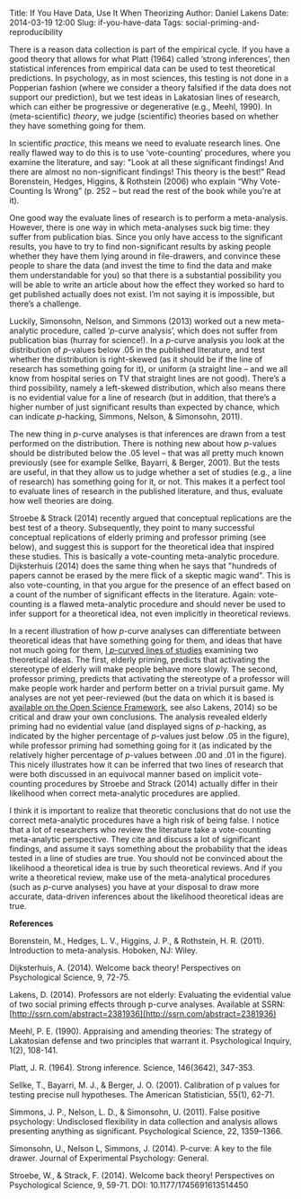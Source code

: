 Title: If You Have Data, Use It When Theorizing
Author: Daniel Lakens
Date: 2014-03-19 12:00
Slug: if-you-have-data
Tags: social-priming-and-reproducibility

<!-- PELICAN_BEGIN_SUMMARY -->
There is a reason data collection is part of the empirical cycle. If you have a good theory that allows for what Platt (1964) called ‘strong inferences’, then statistical inferences from empirical data can be used to test theoretical predictions. In psychology, as in most sciences, this testing is not done in a Popperian fashion (where we consider a theory falsified if the data does not support our prediction), but we test ideas in Lakatosian lines of research, which can either be progressive or degenerative (e.g., Meehl, 1990). In (meta-scientific) _theory_, we judge (scientific) theories based on whether they have something going for them.  

In scientific _practice_, this means we need to evaluate research lines. One really flawed way to do this is to use ‘vote-counting’ procedures, where you examine the literature, and say: "Look at all these significant findings! And there are almost no non-significant findings! This theory is the best!” Read Borenstein, Hedges, Higgins, & Rothstein (2006) who explain “Why Vote-Counting Is Wrong” (p. 252 – but read the rest of the book while you’re at it).  

<!-- PELICAN_END_SUMMARY -->
One good way the evaluate lines of research is to perform a meta-analysis. However, there is one way in which meta-analyses suck big time: they suffer from publication bias. Since you only have access to the significant results, you have to try to find non-significant results by asking people whether they have them lying around in file-drawers, and convince these people to share the data (and invest the time to find the data and make them understandable for you) so that there is a substantial possibility you will be able to write an article about how the effect they worked so hard to get published actually does not exist. I’m not saying it is impossible, but there’s a challenge.  

Luckily, Simonsohn, Nelson, and Simmons (2013) worked out a new meta-analytic procedure, called ‘_p_-curve analysis’, which does not suffer from publication bias (hurray for science!). In a _p_-curve analysis you look at the distribution of _p_-values below .05 in the published literature, and test whether the distribution is right-skewed (as it should be if the line of research has something going for it), or uniform (a straight line – and we all know from hospital series on TV that straight lines are not good). There’s a third possibility, namely a left-skewed distribution, which also means there is no evidential value for a line of research (but in addition, that there’s a higher number of just significant results than expected by chance, which can indicate _p_-hacking, Simmons, Nelson, & Simonsohn, 2011).  

The new thing in _p_-curve analyses is that inferences are drawn from a test performed on the distribution. There is nothing new about how _p_-values should be distributed below the .05 level – that was all pretty much known previously (see for example Sellke, Bayarri, & Berger, 2001). But the tests are useful, in that they allow us to judge whether a set of studies (e.g., a line of research) has something going for it, or not. This makes it a perfect tool to evaluate lines of research in the published literature, and thus, evaluate how well theories are doing.  

Stroebe & Strack (2014) recently argued that conceptual replications are the best test of a theory. Subsequently, they point to many successful conceptual replications of elderly priming and professor priming (see below), and suggest this is support for the theoretical idea that inspired these studies. This is basically a vote-counting meta-analytic procedure. Dijksterhuis (2014) does the same thing when he says that "hundreds of papers cannot be erased by the mere flick of a skeptic magic wand". This is also vote-counting, in that you argue for the presence of an effect based on a count of the number of significant effects in the literature. Again: vote-counting is a flawed meta-analytic procedure and should never be used to infer support for a theoretical idea, not even implicitly in theoretical reviews.  

In a recent illustration of how _p_-curve analyses can differentiate between theoretical ideas that have something going for them, and ideas that have not much going for them, [I _p_-curved lines of studies](http://papers.ssrn.com/sol3/papers.cfm?abstract_id=2381936) examining two theoretical ideas. The first, elderly priming, predicts that activating the stereotype of elderly will make people behave more slowly. The second, professor priming, predicts that activating the stereotype of a professor will make people work harder and perform better on a trivial pursuit game. My analyses are not yet peer-reviewed (but the data on which it is based is [available on the Open Science Framework](https://osf.io/3urp2/), see also Lakens, 2014) so be critical and draw your own conclusions. The analysis revealed elderly priming had no evidential value (and displayed signs of _p_-hacking, as indicated by the higher percentage of _p_-values just below .05 in the figure), while professor priming had something going for it (as indicated by the relatively higher percentage of _p_-values between .00 and .01 in the figure). This nicely illustrates how it can be inferred that two lines of research that were both discussed in an equivocal manner based on implicit vote-counting procedures by Stroebe and Strack (2014) actually differ in their likelihood when correct meta-analytic procedures are applied.  

I think it is important to realize that theoretic conclusions that do not use the correct meta-analytic procedures have a high risk of being false. I notice that a lot of researchers who review the literature take a vote-counting meta-analytic perspective. They cite and discuss a lot of significant findings, and assume it says something about the probability that the ideas tested in a line of studies are true. You should not be convinced about the likelihood a theoretical idea is true by such theoretical reviews. And if you write a theoretical review, make use of the meta-analytical procedures (such as _p_-curve analyses) you have at your disposal to draw more accurate, data-driven inferences about the likelihood theoretical ideas are true.  

__References__

Borenstein, M., Hedges, L. V., Higgins, J. P., & Rothstein, H. R. (2011). Introduction to meta-analysis. Hoboken, NJ: Wiley.  

Dijksterhuis, A. (2014). Welcome back theory! Perspectives on Psychological Science, 9, 72-75.  

Lakens, D. (2014). Professors are not elderly: Evaluating the evidential value of two social priming effects through p-curve analyses. Available at SSRN: [http://ssrn.com/abstract=2381936](http://ssrn.com/abstract=2381936)  

Meehl, P. E. (1990). Appraising and amending theories: The strategy of Lakatosian defense and two principles that warrant it. Psychological Inquiry, 1(2), 108-141.  

Platt, J. R. (1964). Strong inference. Science, 146(3642), 347-353.  

Sellke, T., Bayarri, M. J., & Berger, J. O. (2001). Calibration of p values for testing precise null hypotheses. The American Statistician, 55(1), 62-71.  

Simmons, J. P., Nelson, L. D., & Simonsohn, U. (2011). False positive psychology: Undisclosed flexibility in data collection and analysis allows presenting anything as significant. Psychological Science, 22, 1359–1366.  

Simonsohn, U., Nelson L, Simmons, J. (2014). P-curve: A key to the file drawer. Journal of Experimental Psychology: General.  

Stroebe, W., & Strack, F. (2014). Welcome back theory! Perspectives on Psychological Science, 9, 59-71. DOI: 10.1177/1745691613514450  
